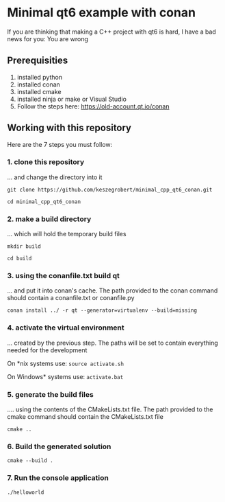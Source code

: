 # Minimal qt6 example with conan

If you are thinking that making a C++ project with qt6 is hard, I have a bad news for you: You are wrong

## Prerequisities

1. installed python
2. installed conan
3. installed cmake
4. installed ninja or make or Visual Studio
5. Follow the steps here: https://old-account.qt.io/conan 

## Working with this repository

Here are the 7 steps you must follow:

### 1. clone this repository 
... and change the directory into it

```git clone https://github.com/keszegrobert/minimal_cpp_qt6_conan.git```

```cd minimal_cpp_qt6_conan```

### 2. make a build directory 
... which will hold the temporary build files

```mkdir build```

```cd build```

### 3. using the conanfile.txt build qt
... and put it into conan's cache. The path provided to the conan command should contain a conanfile.txt or conanfile.py

```conan install ../ -r qt --generator=virtualenv --build=missing```

### 4. activate the virtual environment 
... created by the previous step. The paths will be set to contain everything needed for the development

On *nix systems use: ```source activate.sh```

On Windows* systems use: ```activate.bat```

### 5. generate the build files 
.... using the contents of the CMakeLists.txt file. The path provided to the cmake command should contain the CMakeLists.txt file

```cmake ..```

### 6. Build the generated solution

```cmake --build .```

### 7. Run the console application

```./helloworld```
